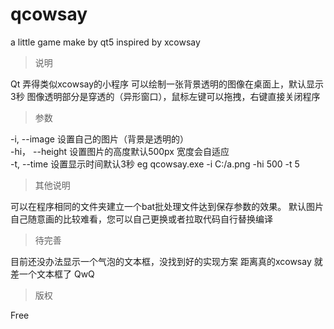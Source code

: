 # qcowsay
a little game make by qt5  inspired by xcowsay

> 说明

Qt 弄得类似xcowsay的小程序 可以绘制一张背景透明的图像在桌面上，默认显示3秒
图像透明部分是穿透的（异形窗口），鼠标左键可以拖拽，右键直接关闭程序

> 参数

-i, --image <filepath> 设置自己的图片（背景是透明的）<br>
-hi， --height <height> 设置图片的高度默认500px 宽度会自适应<br>
-t, --time <seconds> 设置显示时间默认3秒
eg
qcowsay.exe -i C:/a.png -hi 500 -t 5
  
> 其他说明

可以在程序相同的文件夹建立一个bat批处理文件达到保存参数的效果。
默认图片自己随意画的比较难看，您可以自己更换或者拉取代码自行替换编译

> 待完善

目前还没办法显示一个气泡的文本框，没找到好的实现方案
距离真的xcowsay 就差一个文本框了 QwQ

> 版权

Free
